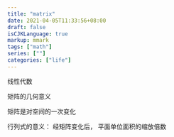 ```yaml
---
title: "matrix"
date: 2021-04-05T11:33:56+08:00
draft: false
isCJKLanguage: true
markup: mmark
tags: ["math"]
series: [""]
categories: ["life"]
---
```


线性代数

矩阵的几何意义

矩阵是对空间的一次变化

行列式的意义： 经矩阵变化后， 平面单位面积的缩放倍数